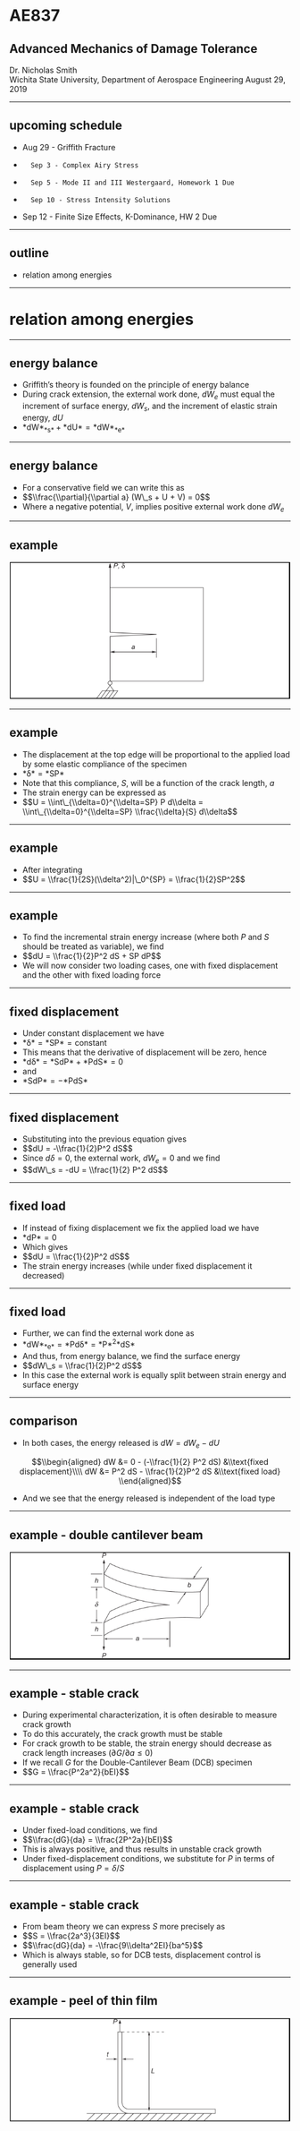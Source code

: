 # AE837
## Advanced Mechanics of Damage Tolerance
Dr. Nicholas Smith<br/>
Wichita State University, Department of Aerospace Engineering
August 29, 2019

----
## upcoming schedule

-   Aug 29 - Griffith Fracture
-		Sep 3 - Complex Airy Stress
-		Sep 5 - Mode II and III Westergaard, Homework 1 Due
-		Sep 10 - Stress Intensity Solutions
-   Sep 12 - Finite Size Effects, K-Dominance, HW 2 Due


----
## outline

<!-- vim-markdown-toc GFM -->

* relation among energies

<!-- vim-markdown-toc -->

---
# relation among energies

----
## energy balance

-   Griffith’s theory is founded on the principle of energy balance
-   During crack extension, the external work done, *dW*<sub>*e*</sub> must equal the increment of surface energy, *dW*<sub>*s*</sub>, and the increment of elastic strain energy, *dU*
- <!-- .element style="list-style-type:none" -->   *dW*<sub>*s*</sub> + *dU* = *dW*<sub>*e*</sub>

----
## energy balance

-   For a conservative field we can write this as
- <!-- .element style="list-style-type:none" -->   $$\\frac{\\partial}{\\partial a} (W\_s + U + V) = 0$$
-   Where a negative potential, *V*, implies positive external work done *dW*<sub>*e*</sub>

----
## example

![single edge notched tension specimen](..\images\sent.png) <!-- .element width="70%" -->

----
## example

-   The displacement at the top edge will be proportional to the applied load by some elastic compliance of the specimen
- <!-- .element style="list-style-type:none" -->   *δ* = *SP*
-   Note that this compliance, *S*, will be a function of the crack length, *a*
-   The strain energy can be expressed as
- <!-- .element style="list-style-type:none" -->   $$U = \\int\_{\\delta=0}^{\\delta=SP} P d\\delta = \\int\_{\\delta=0}^{\\delta=SP} \\frac{\\delta}{S} d\\delta$$

----
## example

-   After integrating
- <!-- .element style="list-style-type:none" -->   $$U = \\frac{1}{2S}(\\delta^2)|\_0^{SP} = \\frac{1}{2}SP^2$$

----
## example

-   To find the incremental strain energy increase (where both *P* and *S* should be treated as variable), we find
- <!-- .element style="list-style-type:none" -->   $$dU = \\frac{1}{2}P^2 dS + SP dP$$
-   We will now consider two loading cases, one with fixed displacement and the other with fixed loading force

----
## fixed displacement

-   Under constant displacement we have
- <!-- .element style="list-style-type:none" -->   *δ* = *SP* = constant
-   This means that the derivative of displacement will be zero, hence
- <!-- .element style="list-style-type:none" -->   *dδ* = *SdP* + *PdS* = 0
-   and
- <!-- .element style="list-style-type:none" -->   *SdP* = −*PdS*

----
## fixed displacement

-   Substituting into the previous equation gives
- <!-- .element style="list-style-type:none" -->   $$dU = -\\frac{1}{2}P^2 dS$$
-   Since *dδ* = 0, the external work, *dW*<sub>*e*</sub> = 0 and we find
- <!-- .element style="list-style-type:none" -->   $$dW\_s = -dU = \\frac{1}{2} P^2 dS$$

----
## fixed load

-   If instead of fixing displacement we fix the applied load we have
- <!-- .element style="list-style-type:none" -->   *dP* = 0
-   Which gives
- <!-- .element style="list-style-type:none" -->   $$dU = \\frac{1}{2}P^2 dS$$
-   The strain energy increases (while under fixed displacement it decreased)

----
## fixed load

-   Further, we can find the external work done as
- <!-- .element style="list-style-type:none" -->   *dW*<sub>*e*</sub> = *Pdδ* = *P*<sup>2</sup>*dS*
-   And thus, from energy balance, we find the surface energy
- <!-- .element style="list-style-type:none" -->   $$dW\_s = \\frac{1}{2}P^2 dS$$
-   In this case the external work is equally split between strain energy and surface energy

----
## comparison

-   In both cases, the energy released is *dW* = *dW*<sub>*e*</sub> − *dU*

$$\\begin{aligned}
    dW &= 0 - (-\\frac{1}{2} P^2 dS) &\\text{fixed displacement}\\\\
    dW &= P^2 dS - \\frac{1}{2}P^2 dS &\\text{fixed load}
\\end{aligned}$$

-   And we see that the energy released is independent of the load type

----
## example - double cantilever beam

![double cantilever beam](..\images\dcb.png) <!-- .element width="80%" -->

----
## example - stable crack 

-   During experimental characterization, it is often desirable to measure crack growth
-   To do this accurately, the crack growth must be stable
-   For crack growth to be stable, the strain energy should decrease as crack length increases (∂*G*/∂*a* ≤ 0)
-   If we recall *G* for the Double-Cantilever Beam (DCB) specimen
- <!-- .element style="list-style-type:none" -->   $$G = \\frac{P^2a^2}{bEI}$$

----
## example - stable crack 

-   Under fixed-load conditions, we find
- <!-- .element style="list-style-type:none" -->   $$\\frac{dG}{da} = \\frac{2P^2a}{bEI}$$
-   This is always positive, and thus results in unstable crack growth
-   Under fixed-displacement conditions, we substitute for *P* in terms of displacement using *P* = *δ*/*S*

----
## example - stable crack

-   From beam theory we can express *S* more precisely as
- <!-- .element style="list-style-type:none" -->   $$S = \\frac{2a^3}{3EI}$$
- <!-- .element style="list-style-type:none" -->    $$\\frac{dG}{da} = -\\frac{9\\delta^2EI}{ba^5}$$
-   Which is always stable, so for DCB tests, displacement control is generally used

----
## example - peel of thin film

![example problem demonstrating peeling of a thin film](..\images\film-peel.png) <!-- .element width="70%" -->
